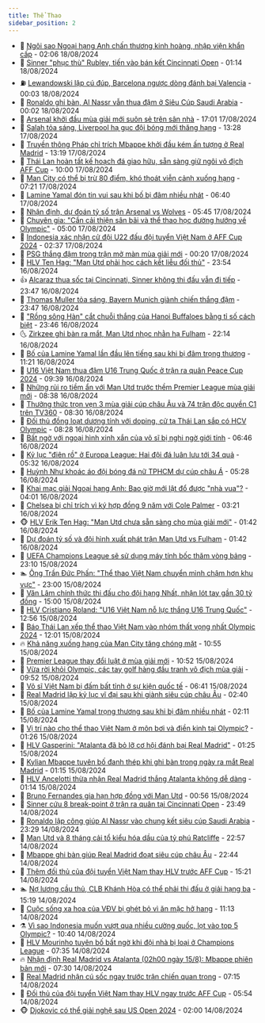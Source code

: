 ```yaml
---
title: Thể Thao
sidebar_position: 2
---
```


<!-- dantri-the-thao:START -->
- 🎡 [Ngôi sao Ngoại hạng Anh chấn thương kinh hoàng, nhập viện khẩn cấp](https://dantri.com.vn/the-thao/ngoi-sao-ngoai-hang-anh-chan-thuong-kinh-hoang-nhap-vien-khan-cap-20240817234240806.htm) - 02:06 18/08/2024
- 💯 [Sinner &quot;phục thù&quot; Rublev, tiến vào bán kết Cincinnati Open](https://dantri.com.vn/the-thao/sinner-phuc-thu-rublev-tien-vao-ban-ket-cincinnati-open-20240818080955896.htm) - 01:14 18/08/2024
- ⛽️ [Lewandowski lập cú đúp, Barcelona ngược dòng đánh bại Valencia](https://dantri.com.vn/the-thao/lewandowski-lap-cu-dup-barcelona-nguoc-dong-danh-bai-valencia-20240818070314569.htm) - 00:03 18/08/2024
- 💃 [Ronaldo ghi bàn, Al Nassr vẫn thua đậm ở Siêu Cúp Saudi Arabia](https://dantri.com.vn/the-thao/ronaldo-ghi-ban-al-nassr-van-thua-dam-o-sieu-cup-saudi-arabia-20240818080712421.htm) - 00:02 18/08/2024
- 🌈 [Arsenal khởi đầu mùa giải mới suôn sẻ trên sân nhà](https://dantri.com.vn/the-thao/arsenal-khoi-dau-mua-giai-moi-suon-se-tren-san-nha-20240818000108673.htm) - 17:01 17/08/2024
- 🦅 [Salah tỏa sáng, Liverpool hạ gục đội bóng mới thăng hạng](https://dantri.com.vn/the-thao/salah-toa-sang-liverpool-ha-guc-doi-bong-moi-thang-hang-20240817232806289.htm) - 13:28 17/08/2024
- 🌝 [Truyền thông Pháp chỉ trích Mbappe khởi đầu kém ấn tượng ở Real Madrid](https://dantri.com.vn/the-thao/truyen-thong-phap-chi-trich-mbappe-khoi-dau-kem-an-tuong-o-real-madrid-20240817194057020.htm) - 13:19 17/08/2024
- 🚀 [Thái Lan hoàn tất kế hoạch đá giao hữu, sẵn sàng giữ ngôi vô địch AFF Cup](https://dantri.com.vn/the-thao/thai-lan-hoan-tat-ke-hoach-da-giao-huu-san-sang-giu-ngoi-vo-dich-aff-cup-20240817125600417.htm) - 10:00 17/08/2024
- 🎉 [Man City có thể bị trừ 80 điểm, khó thoát viễn cảnh xuống hạng](https://dantri.com.vn/the-thao/man-city-co-the-bi-tru-80-diem-kho-thoat-vien-canh-xuong-hang-20240817142136574.htm) - 07:21 17/08/2024
- 📝 [Lamine Yamal đón tin vui sau khi bố bị đâm nhiều nhát](https://dantri.com.vn/the-thao/lamine-yamal-don-tin-vui-sau-khi-bo-bi-dam-nhieu-nhat-20240817130805827.htm) - 06:40 17/08/2024
- 🦄 [Nhận định, dự đoán tỷ số trận Arsenal vs Wolves](https://dantri.com.vn/the-thao/nhan-dinh-du-doan-ty-so-tran-arsenal-vs-wolves-20240817123011867.htm) - 05:45 17/08/2024
- 🎉 [Chuyên gia: &quot;Cần cải thiện sân bãi và thể thao học đường hướng về Olympic&quot;](https://dantri.com.vn/the-thao/chuyen-gia-can-cai-thien-san-bai-va-the-thao-hoc-duong-huong-ve-olympic-20240817010455077.htm) - 05:00 17/08/2024
- 💼 [Indonesia xác nhận cử đội U22 đấu đội tuyển Việt Nam ở AFF Cup 2024](https://dantri.com.vn/the-thao/indonesia-xac-nhan-cu-doi-u22-dau-doi-tuyen-viet-nam-o-aff-cup-2024-20240817093729342.htm) - 02:37 17/08/2024
- 🤡 [PSG thắng đậm trong trận mở màn mùa giải mới](https://dantri.com.vn/the-thao/psg-thang-dam-trong-tran-mo-man-mua-giai-moi-20240817071658167.htm) - 00:20 17/08/2024
- 🦆 [HLV Ten Hag: &quot;Man Utd phải học cách kết liễu đối thủ&quot;](https://dantri.com.vn/the-thao/hlv-ten-hag-man-utd-phai-hoc-cach-ket-lieu-doi-thu-20240817064648484.htm) - 23:54 16/08/2024
- 👍 [Alcaraz thua sốc tại Cincinnati, Sinner không thi đấu vẫn đi tiếp](https://dantri.com.vn/the-thao/alcaraz-thua-soc-tai-cincinnati-sinner-khong-thi-dau-van-di-tiep-20240817064725891.htm) - 23:47 16/08/2024
- 💼 [Thomas Muller tỏa sáng, Bayern Munich giành chiến thắng đậm](https://dantri.com.vn/the-thao/thomas-muller-toa-sang-bayern-munich-gianh-chien-thang-dam-20240817082507871.htm) - 23:47 16/08/2024
- 🦒 [&quot;Rồng sông Hàn&quot; cắt chuỗi thắng của Hanoi Buffaloes bằng tỉ số cách biệt](https://dantri.com.vn/the-thao/rong-song-han-cat-chuoi-thang-cua-hanoi-buffaloes-bang-ti-so-cach-biet-20240817025958575.htm) - 23:46 16/08/2024
- 🌜 [Zirkzee ghi bàn ra mắt, Man Utd nhọc nhằn hạ Fulham](https://dantri.com.vn/the-thao/zirkzee-ghi-ban-ra-mat-man-utd-nhoc-nhan-ha-fulham-20240817051355193.htm) - 22:14 16/08/2024
- 🦆 [Bố của Lamine Yamal lần đầu lên tiếng sau khi bị đâm trọng thương](https://dantri.com.vn/the-thao/bo-cua-lamine-yamal-lan-dau-len-tieng-sau-khi-bi-dam-trong-thuong-20240816175849420.htm) - 11:21 16/08/2024
- 💪 [U16 Việt Nam thua đậm U16 Trung Quốc ở trận ra quân Peace Cup 2024](https://dantri.com.vn/the-thao/u16-viet-nam-thua-dam-u16-trung-quoc-o-tran-ra-quan-peace-cup-2024-20240816163955119.htm) - 09:39 16/08/2024
- 🧠 [Những rủi ro tiềm ẩn với Man Utd trước thềm Premier League mùa giải mới](https://dantri.com.vn/the-thao/nhung-rui-ro-tiem-an-voi-man-utd-truoc-them-premier-league-mua-giai-moi-20240809104928236.htm) - 08:38 16/08/2024
- 🦄 [Thưởng thức trọn vẹn 3 mùa giải cúp châu Âu và 74 trận độc quyền C1 trên TV360](https://dantri.com.vn/the-thao/thuong-thuc-tron-ven-3-mua-giai-cup-chau-au-va-74-tran-doc-quyen-c1-tren-tv360-20240816143927375.htm) - 08:30 16/08/2024
- 🥸 [Đối thủ đồng loạt dương tính với doping, cử tạ Thái Lan sắp có HCV Olympic](https://dantri.com.vn/the-thao/doi-thu-dong-loat-duong-tinh-voi-doping-cu-ta-thai-lan-sap-co-hcv-olympic-20240816142334016.htm) - 08:28 16/08/2024
- 🤠 [Bất ngờ với ngoại hình xinh xắn của võ sĩ bị nghi ngờ giới tính](https://dantri.com.vn/the-thao/bat-ngo-voi-ngoai-hinh-xinh-xan-cua-vo-si-bi-nghi-ngo-gioi-tinh-20240816134654513.htm) - 06:46 16/08/2024
- 👺 [Kỷ lục &quot;điên rồ&quot; ở Europa League: Hai đội đá luân lưu tới 34 quả](https://dantri.com.vn/the-thao/ky-luc-dien-ro-o-europa-league-hai-doi-da-luan-luu-toi-34-qua-20240816122424957.htm) - 05:32 16/08/2024
- 📝 [Huỳnh Như khoác áo đội bóng đá nữ TPHCM dự cúp châu Á](https://dantri.com.vn/the-thao/huynh-nhu-khoac-ao-doi-bong-da-nu-tphcm-du-cup-chau-a-20240816115934244.htm) - 05:28 16/08/2024
- 🦆 [Khai mạc giải Ngoại hạng Anh: Bao giờ mới lật đổ được &quot;nhà vua&quot;?](https://dantri.com.vn/the-thao/khai-mac-giai-ngoai-hang-anh-bao-gio-moi-lat-do-duoc-nha-vua-20240816103509287.htm) - 04:01 16/08/2024
- 🥳 [Chelsea bị chỉ trích vì ký hợp đồng 9 năm với Cole Palmer](https://dantri.com.vn/the-thao/chelsea-bi-chi-trich-vi-ky-hop-dong-9-nam-voi-cole-palmer-20240816101331993.htm) - 03:21 16/08/2024
- 🐵 [HLV Erik Ten Hag: &quot;Man Utd chưa sẵn sàng cho mùa giải mới&quot;](https://dantri.com.vn/the-thao/hlv-erik-ten-hag-man-utd-chua-san-sang-cho-mua-giai-moi-20240816080052166.htm) - 01:42 16/08/2024
- 🤩 [Dự đoán tỷ số và đội hình xuất phát trận Man Utd vs Fulham](https://dantri.com.vn/the-thao/du-doan-ty-so-va-doi-hinh-xuat-phat-tran-man-utd-vs-fulham-20240816124206426.htm) - 01:42 16/08/2024
- 🤠 [UEFA Champions League sẽ sử dụng máy tính bốc thăm vòng bảng](https://dantri.com.vn/the-thao/uefa-champions-league-se-su-dung-may-tinh-boc-tham-vong-bang-20240816002650237.htm) - 23:10 15/08/2024
- 🏊 [Ông Trần Đức Phấn: &quot;Thể thao Việt Nam chuyển mình chậm hơn khu vực&quot;](https://dantri.com.vn/the-thao/ong-tran-duc-phan-the-thao-viet-nam-chuyen-minh-cham-hon-khu-vuc-20240815224509265.htm) - 23:00 15/08/2024
- 🗽 [Văn Lâm chính thức thi đấu cho đội hạng Nhất, nhận lót tay gần 30 tỷ đồng](https://dantri.com.vn/the-thao/van-lam-chinh-thuc-thi-dau-cho-doi-hang-nhat-nhan-lot-tay-gan-30-ty-dong-20240815221458845.htm) - 15:00 15/08/2024
- 🚀 [HLV Cristiano Roland: &quot;U16 Việt Nam nỗ lực thắng U16 Trung Quốc&quot;](https://dantri.com.vn/the-thao/hlv-cristiano-roland-u16-viet-nam-no-luc-thang-u16-trung-quoc-20240815195548670.htm) - 12:56 15/08/2024
- 🎉 [Báo Thái Lan xếp thể thao Việt Nam vào nhóm thất vọng nhất Olympic 2024](https://dantri.com.vn/the-thao/bao-thai-lan-xep-the-thao-viet-nam-vao-nhom-that-vong-nhat-olympic-2024-20240815173022578.htm) - 12:01 15/08/2024
- 🔥 [Khả năng xuống hạng của Man City tăng chóng mặt](https://dantri.com.vn/the-thao/kha-nang-xuong-hang-cua-man-city-tang-chong-mat-20240815165257423.htm) - 10:55 15/08/2024
- 🎉 [Premier League thay đổi luật ở mùa giải mới](https://dantri.com.vn/the-thao/premier-league-thay-doi-luat-o-mua-giai-moi-20240815163028282.htm) - 10:52 15/08/2024
- 🎡 [Vừa rời khỏi Olympic, các tay golf hàng đầu tranh vô địch mùa giải](https://dantri.com.vn/the-thao/vua-roi-khoi-olympic-cac-tay-golf-hang-dau-tranh-vo-dich-mua-giai-20240815144739327.htm) - 09:52 15/08/2024
- 🐻 [Võ sĩ Việt Nam bị đấm bất tỉnh ở sự kiện quốc tế](https://dantri.com.vn/the-thao/vo-si-viet-nam-bi-dam-bat-tinh-o-su-kien-quoc-te-20240815134141988.htm) - 06:41 15/08/2024
- 🌊 [Real Madrid lập kỷ lục vĩ đại sau khi giành siêu cúp châu Âu](https://dantri.com.vn/the-thao/real-madrid-lap-ky-luc-vi-dai-sau-khi-gianh-sieu-cup-chau-au-20240815094014753.htm) - 02:40 15/08/2024
- 💃 [Bố của Lamine Yamal trọng thương sau khi bị đâm nhiều nhát](https://dantri.com.vn/the-thao/bo-cua-lamine-yamal-trong-thuong-sau-khi-bi-dam-nhieu-nhat-20240815091117302.htm) - 02:11 15/08/2024
- 🤔 [Vị trí nào cho thể thao Việt Nam ở môn bơi và điền kinh tại Olympic?](https://dantri.com.vn/the-thao/vi-tri-nao-cho-the-thao-viet-nam-o-mon-boi-va-dien-kinh-tai-olympic-20240815011440849.htm) - 01:26 15/08/2024
- 🤭 [HLV Gasperini: &quot;Atalanta đã bỏ lỡ cơ hội đánh bại Real Madrid&quot;](https://dantri.com.vn/the-thao/hlv-gasperini-atalanta-da-bo-lo-co-hoi-danh-bai-real-madrid-20240815093803186.htm) - 01:25 15/08/2024
- 👹 [Kylian Mbappe tuyên bố đanh thép khi ghi bàn trong ngày ra mắt Real Madrid](https://dantri.com.vn/the-thao/kylian-mbappe-tuyen-bo-danh-thep-khi-ghi-ban-trong-ngay-ra-mat-real-madrid-20240815072335609.htm) - 01:15 15/08/2024
- 🗽 [HLV Ancelotti thừa nhận Real Madrid thắng Atalanta không dễ dàng](https://dantri.com.vn/the-thao/hlv-ancelotti-thua-nhan-real-madrid-thang-atalanta-khong-de-dang-20240815081206038.htm) - 01:14 15/08/2024
- 🥳 [Bruno Fernandes gia hạn hợp đồng với Man Utd](https://dantri.com.vn/the-thao/bruno-fernandes-gia-han-hop-dong-voi-man-utd-20240815075221452.htm) - 00:56 15/08/2024
- 💃 [Sinner cứu 8 break-point ở trận ra quân tại Cincinnati Open](https://dantri.com.vn/the-thao/sinner-cuu-8-break-point-o-tran-ra-quan-tai-cincinnati-open-20240815064907701.htm) - 23:49 14/08/2024
- 🧰 [Ronaldo lập công giúp Al Nassr vào chung kết siêu cúp Saudi Arabia](https://dantri.com.vn/the-thao/ronaldo-lap-cong-giup-al-nassr-vao-chung-ket-sieu-cup-saudi-arabia-20240815062634056.htm) - 23:29 14/08/2024
- 💪 [Man Utd và 8 tháng cải tổ kiểu hóa dầu của tỷ phú Ratcliffe](https://dantri.com.vn/the-thao/man-utd-va-8-thang-cai-to-kieu-hoa-dau-cua-ty-phu-ratcliffe-20240814180441088.htm) - 22:57 14/08/2024
- 🚀 [Mbappe ghi bàn giúp Real Madrid đoạt siêu cúp châu Âu](https://dantri.com.vn/the-thao/mbappe-ghi-ban-giup-real-madrid-doat-sieu-cup-chau-au-20240815054420938.htm) - 22:44 14/08/2024
- 🤠 [Thêm đối thủ của đội tuyển Việt Nam thay HLV trước AFF Cup](https://dantri.com.vn/the-thao/them-doi-thu-cua-doi-tuyen-viet-nam-thay-hlv-truoc-aff-cup-20240814215908763.htm) - 15:21 14/08/2024
- 🏊 [Nợ lương cầu thủ, CLB Khánh Hòa có thể phải thi đấu ở giải hạng ba](https://dantri.com.vn/the-thao/no-luong-cau-thu-clb-khanh-hoa-co-the-phai-thi-dau-o-giai-hang-ba-20240814213219618.htm) - 15:19 14/08/2024
- 🦄 [Cuộc sống xa hoa của VĐV bị ghét bỏ vì ăn mặc hở hang](https://dantri.com.vn/the-thao/cuoc-song-xa-hoa-cua-vdv-bi-ghet-bo-vi-an-mac-ho-hang-20240814181342530.htm) - 11:13 14/08/2024
- ⚗️ [Vì sao Indonesia muốn vượt qua nhiều cường quốc, lọt vào top 5 Olympic?](https://dantri.com.vn/the-thao/vi-sao-indonesia-muon-vuot-qua-nhieu-cuong-quoc-lot-vao-top-5-olympic-20240814173958973.htm) - 10:40 14/08/2024
- 🥷 [HLV Mourinho tuyên bố bất ngờ khi đội nhà bị loại ở Champions League](https://dantri.com.vn/the-thao/hlv-mourinho-tuyen-bo-bat-ngo-khi-doi-nha-bi-loai-o-champions-league-20240814143459948.htm) - 07:35 14/08/2024
- 🔥 [Nhận định Real Madrid vs Atalanta &lpar;02h00 ngày 15/8&rpar;: Mbappe phiên bản mới](https://dantri.com.vn/the-thao/nhan-dinh-real-madrid-vs-atalanta-02h00-ngay-158-mbappe-phien-ban-moi-20240814105925905.htm) - 07:30 14/08/2024
- 🦅 [Real Madrid nhận cú sốc ngay trước trận chiến quan trọng](https://dantri.com.vn/the-thao/real-madrid-nhan-cu-soc-ngay-truoc-tran-chien-quan-trong-20240814141521978.htm) - 07:15 14/08/2024
- 🌝 [Đối thủ của đội tuyển Việt Nam thay HLV ngay trước AFF Cup](https://dantri.com.vn/the-thao/doi-thu-cua-doi-tuyen-viet-nam-thay-hlv-ngay-truoc-aff-cup-20240814115539756.htm) - 05:54 14/08/2024
- 🐵 [Djokovic có thể giải nghệ sau US Open 2024](https://dantri.com.vn/the-thao/djokovic-co-the-giai-nghe-sau-us-open-2024-20240814083918424.htm) - 02:00 14/08/2024<!-- dantri-the-thao:END -->
